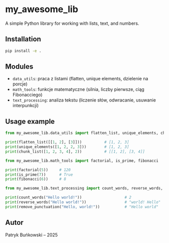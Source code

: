 # my_awesome_lib

A simple Python library for working with lists, text, and numbers.

## Installation
```bash
pip install -e .
```

## Modules
- `data_utils`: praca z listami (flatten, unique elements, dzielenie na porcje)
- `math_tools`: funkcje matematyczne (silnia, liczby pierwsze, ciąg Fibonacciego)
- `text_processing`: analiza tekstu (liczenie słów, odwracanie, usuwanie interpunkcji)

## Usage example

```python
from my_awesome_lib.data_utils import flatten_list, unique_elements, chunk_list

print(flatten_list([[1, 2], [3]]))          # [1, 2, 3]
print(unique_elements([1, 2, 2, 3]))        # [1, 2, 3]
print(chunk_list([1, 2, 3, 4], 2))          # [[1, 2], [3, 4]]
```

```python
from my_awesome_lib.math_tools import factorial, is_prime, fibonacci

print(factorial(5))     # 120
print(is_prime(7))      # True
print(fibonacci(6))     # 8
```

```python
from my_awesome_lib.text_processing import count_words, reverse_words, remove_punctuation

print(count_words("Hello world!"))                   # 2
print(reverse_words("Hello world!"))                 # "world! Hello"
print(remove_punctuation("Hello, world!"))           # "Hello world"
```

## Autor
Patryk Buńkowski – 2025
